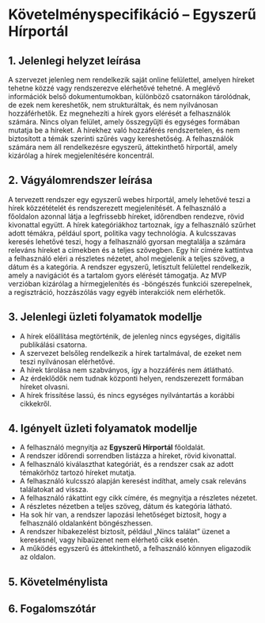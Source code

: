 # Követelményspecifikáció – Egyszerű Hírportál

## 1. Jelenlegi helyzet leírása

A szervezet jelenleg nem rendelkezik saját online felülettel, amelyen híreket tehetne közzé vagy rendszerezve elérhetővé tehetné.
A meglévő információk belső dokumentumokban, különböző csatornákon tárolódnak, de ezek nem kereshetők, nem strukturáltak, és nem nyilvánosan hozzáférhetők.
Ez megnehezíti a hírek gyors elérését a felhasználók számára.
Nincs olyan felület, amely összegyűjti és egységes formában mutatja be a híreket.
A hírekhez való hozzáférés rendszertelen, és nem biztosított a témák szerinti szűrés vagy kereshetőség.
A felhasználók számára nem áll rendelkezésre egyszerű, áttekinthető hírportál, amely kizárólag a hírek megjelenítésére koncentrál.

## 2. Vágyálomrendszer leírása

A tervezett rendszer egy egyszerű webes hírportál, amely lehetővé teszi a hírek közzétételét és rendszerezett megjelenítését.
A felhasználó a főoldalon azonnal látja a legfrissebb híreket, időrendben rendezve, rövid kivonattal együtt.
A hírek kategóriákhoz tartoznak, így a felhasználó szűrhet adott témákra, például sport, politika vagy technológia.
A kulcsszavas keresés lehetővé teszi, hogy a felhasználó gyorsan megtalálja a számára releváns híreket a címekben és a teljes szövegben.
Egy hír címére kattintva a felhasználó eléri a részletes nézetet, ahol megjelenik a teljes szöveg, a dátum és a kategória.
A rendszer egyszerű, letisztult felülettel rendelkezik, amely a navigációt és a tartalom gyors elérését támogatja.
Az MVP verzióban kizárólag a hírmegjelenítés és -böngészés funkciói szerepelnek, a regisztráció, hozzászólás vagy egyéb interakciók nem elérhetők.

## 3. Jelenlegi üzleti folyamatok modellje

- A hírek előállítása megtörténik, de jelenleg nincs egységes, digitális publikálási csatorna.
- A szervezet belsőleg rendelkezik a hírek tartalmával, de ezeket nem teszi nyilvánosan elérhetővé.
- A hírek tárolása nem szabványos, így a hozzáférés nem átlátható.
- Az érdeklődők nem tudnak központi helyen, rendszerezett formában híreket olvasni.
- A hírek frissítése lassú, és nincs egységes nyilvántartás a korábbi cikkekről.

## 4. Igényelt üzleti folyamatok modellje

- A felhasználó megnyitja az **Egyszerű Hírportál** főoldalát.
- A rendszer időrendi sorrendben listázza a híreket, rövid kivonattal.
- A felhasználó kiválaszthat kategóriát, és a rendszer csak az adott témakörhöz tartozó híreket mutatja.
- A felhasználó kulcsszó alapján keresést indíthat, amely csak releváns találatokat ad vissza.
- A felhasználó rákattint egy cikk címére, és megnyitja a részletes nézetet.
- A részletes nézetben a teljes szöveg, dátum és kategória látható.
- Ha sok hír van, a rendszer lapozási lehetőséget biztosít, hogy a felhasználó oldalanként böngészhessen.
- A rendszer hibakezelést biztosít, például „Nincs találat” üzenet a keresésnél, vagy hibaüzenet nem elérhető cikk esetén.
- A működés egyszerű és áttekinthető, a felhasználó könnyen eligazodik az oldalon.

## 5. Követelménylista



## 6. Fogalomszótár


